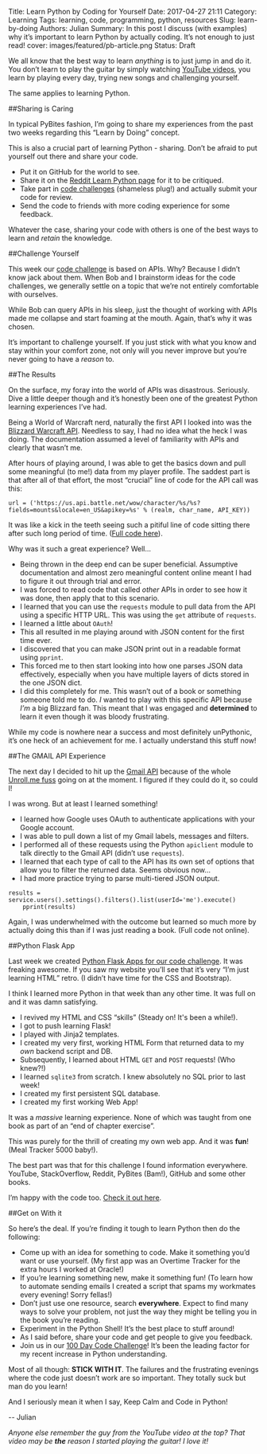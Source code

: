 Title: Learn Python by Coding for Yourself
Date: 2017-04-27 21:11
Category: Learning
Tags: learning, code, programming, python, resources
Slug: learn-by-doing
Authors: Julian
Summary: In this post I discuss (with examples) why it’s important to learn Python by actually coding. It’s not enough to just read!
cover: images/featured/pb-article.png
Status: Draft

We all know that the best way to learn *anything* is to just jump in and do it. You don’t learn to play the guitar by simply watching [YouTube videos](https://www.youtube.com/watch?v=tQ0iww5u6_I), you learn by playing every day, trying new songs and challenging yourself.

The same applies to learning Python.


##Sharing is Caring

In typical PyBites fashion, I’m going to share my experiences from the past two weeks regarding this “Learn by Doing” concept.

This is also a crucial part of learning Python - sharing. Don’t be afraid to put yourself out there and share your code.

- Put it on GitHub for the world to see.
- Share it on the [Reddit Learn Python page](reddit.com/r/learnpython) for it to be critiqued.
- Take part in [code challenges](http://pybit.es/pages/challenges.html) (shameless plug!) and actually submit your code for review.
- Send the code to friends with more coding experience for some feedback.

Whatever the case, sharing your code with others is one of the best ways to learn and *retain* the knowledge.


##Challenge Yourself

This week our [code challenge](http://pybit.es/codechallenge16.html) is based on APIs. Why? Because I didn’t know jack about them. When Bob and I brainstorm ideas for the code challenges, we generally settle on a topic that we’re not entirely comfortable with ourselves.

While Bob can query APIs in his sleep, just the thought of working with APIs made me collapse and start foaming at the mouth. Again, that’s why it was chosen.

It’s important to challenge yourself. If you just stick with what you know and stay within your comfort zone, not only will you never improve but you’re never going to have a *reason* to.


##The Results

On the surface, my foray into the world of APIs was disastrous. Seriously. Dive a little deeper though and it’s honestly been one of the greatest Python learning experiences I’ve had.

Being a World of Warcraft nerd, naturally the first API I looked into was the [Blizzard Warcraft API](https://dev.battle.net/). Needless to say, I had no idea what the heck I was doing. The documentation assumed a level of familiarity with APIs and clearly that wasn’t me.

After hours of playing around, I was able to get the basics down and pull some meaningful (to me!) data from my player profile. The saddest part is that after all of that effort, the most “crucial” line of code for the API call was this:

~~~~
url = ('https://us.api.battle.net/wow/character/%s/%s?fields=mounts&locale=en_US&apikey=%s' % (realm, char_name, API_KEY))
~~~~

It was like a kick in the teeth seeing such a pitiful line of code sitting there after such long period of time. ([Full code here](https://github.com/pybites/100DaysOfCode/tree/master/027)).

Why was it such a great experience? Well…

- Being thrown in the deep end can be super beneficial. Assumptive documentation and almost zero meaningful content online meant I had to figure it out through trial and error.
- I was forced to read code that called *other* APIs in order to see how it was done, then apply that to this scenario.
- I learned that you can use the `requests` module to pull data from the API using a specific HTTP URL. This was using the `get` attribute of `requests`.
- I learned a little about `OAuth`!
- This all resulted in me playing around with JSON content for the first time ever.
- I discovered that you can make JSON print out in a readable format using `pprint`.
- This forced me to then start looking into how one parses JSON data effectively, especially when you have multiple layers of dicts stored in the one JSON dict.
- I did this completely for me. This wasn’t out of a book or something someone told me to do. *I* wanted to play with this specific API because *I’m* a big Blizzard fan. This meant that I was engaged and **determined** to learn it even though it was bloody frustrating.

While my code is nowhere near a success and most definitely unPythonic, it’s one heck of an achievement for me. I actually understand this stuff now!


##The GMAIL API Experience

The next day I decided to hit up the [Gmail API](https://developers.google.com/apis-explorer/#p/gmail/v1/) because of the whole [Unroll.me fuss](https://www.gizmodo.com.au/2017/04/how-did-unrollme-get-users-to-allow-it-to-sell-their-inbox-data/) going on at the moment. I figured if they could do it, so could I!

I was wrong. But at least I learned something!

- I learned how Google uses OAuth to authenticate applications with your Google account.
- I was able to pull down a list of my Gmail labels, messages and filters.
- I performed all of these requests using the Python `apiclient` module to talk directly to the Gmail API (didn’t use `requests`).
- I learned that each type of call to the API has its own set of options that allow you to filter the returned data. Seems obvious now…
- I had more practice trying to parse multi-tiered JSON output.

~~~~
results = service.users().settings().filters().list(userId='me').execute()
    pprint(results)
~~~~

Again, I was underwhelmed with the outcome but learned so much more by actually doing this than if I was just reading a book. (Full code not online).


##Python Flask App

Last week we created [Python Flask Apps for our code challenge](http://pybit.es/codechallenge15_review.html). It was freaking awesome. If you saw my website you’ll see that it’s very “I’m just learning HTML” retro. (I didn’t have time for the CSS and Bootstrap).

I think I learned more Python in that week than any other time. It was full on and it was damn satisfying.

- I revived my HTML and CSS “skills” (Steady on! It's been a while!).
- I got to push learning Flask!
- I played with Jinja2 templates.
- I created my very first, working HTML Form that returned data to my *own* backend script and DB.
- Subsequently, I learned about HTML `GET` and `POST` requests! (Who knew?!)
- I learned `sqlite3` from scratch. I knew absolutely no SQL prior to last week!
- I created my first persistent SQL database.
- I created my first working Web App!

It was a *massive* learning experience. None of which was taught from one book as part of an “end of chapter exercise”.

This was purely for the thrill of creating my own web app. And it was **fun**! (Meal Tracker 5000 baby!).

The best part was that for this challenge I found information everywhere. YouTube, StackOverflow, Reddit, PyBites (Bam!), GitHub and some other books.

I’m happy with the code too. [Check it out here](https://github.com/pybites/challenges/tree/solutions/15/meal).


##Get on With it

So here’s the deal. If you’re finding it tough to learn Python then do the following:

- Come up with an idea for something to code. Make it something you’d want or use yourself. (My first app was an Overtime Tracker for the extra hours I worked at Oracle!)
- If you’re learning something new, make it something fun! (To learn how to automate sending emails I created a script that spams my workmates every evening! Sorry fellas!)
- Don’t just use one resource, search **everywhere**. Expect to find many ways to solve your problem, not just the way they might be telling you in the book you’re reading.
- Experiment in the Python Shell! It’s the best place to stuff around!
- As I said before, share your code and get people to give you feedback.
- Join us in our [100 Day Code Challenge](http://pybit.es/special-100days.html)! It’s been the leading factor for my recent increase in Python understanding.

Most of all though: **STICK WITH IT**. The failures and the frustrating evenings where the code just doesn’t work are so important. They totally suck but man do you learn!

And I seriously mean it when I say, Keep Calm and Code in Python!

-- Julian

*Anyone else remember the guy from the YouTube video at the top? That video may be **the** reason I started playing the guitar! I love it!*
